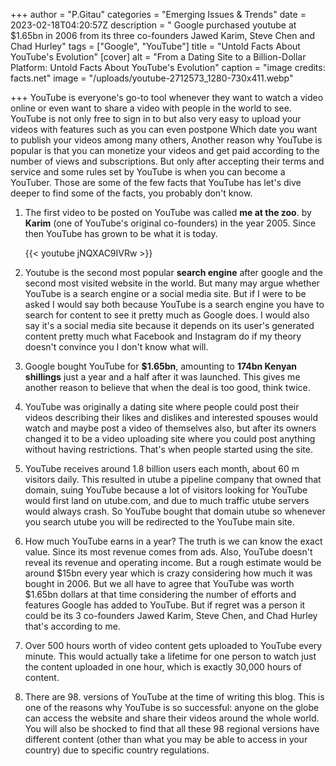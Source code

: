 +++
author = "P.Gitau"
categories = "Emerging Issues & Trends"
date = 2023-02-18T04:20:57Z
description = "  Google purchased youtube at $1.65bn in 2006 from its three co-founders Jawed Karim, Steve Chen and Chad Hurley"
tags = ["Google", "YouTube"]
title = "Untold Facts About YouTube's Evolution"
[cover]
alt = "From a Dating Site to a Billion-Dollar Platform: Untold Facts About YouTube's Evolution"
caption = "image credits: facts.net"
image = "/uploads/youtube-2712573_1280-730x411.webp"

+++
YouTube is everyone's go-to tool whenever they want to watch a video online or even want to share a video with people in the world to see. YouTube is not only free to sign in to but also very easy to upload your videos with features such as you can even postpone Which date you want to publish your videos among many others, Another reason why YouTube is popular is that you can monetize your videos and get paid according to the number of views and subscriptions. But only after accepting their terms and service and some rules set by YouTube is when you can become a YouTuber. Those are some of the few facts that YouTube has let's dive deeper to find some of the facts, you probably don't know.

1. The first video to be posted on YouTube was called **me at the zoo**. by **Karim** (one of YouTube's original co-founders) in the year 2005. Since then YouTube has grown to be what it is today.

   {{< youtube jNQXAC9IVRw >}}
2. Youtube is the second most popular **search engine** after google and the second most visited website in the world. But many may argue whether YouTube is a search engine or a social media site. But if I were to be asked I would say both because YouTube is a search engine you have to search for content to see it pretty much as Google does. I would also say it's a social media site because it depends on its user's generated content pretty much what Facebook and Instagram do if my theory doesn't convince you I don't know what will.
3.  Google bought YouTube for **$1.65bn**, amounting to **174bn Kenyan shillings** just a year and a half after it was launched. This gives me another reason to believe that when the deal is too good, think twice.
4. YouTube was originally a dating site where people could post their videos describing their likes and dislikes and interested spouses would watch and maybe post a video of themselves also, but after its owners changed it to be a video uploading site where you could post anything without having restrictions. That's when people started using the site.
5. YouTube receives around 1.8 billion users each month, about 60 m visitors daily. This resulted in utube a pipeline company that owned that domain, suing YouTube because a lot of visitors looking for YouTube would first land on utube.com, and due to much traffic utube servers would always crash. So YouTube bought that domain utube so whenever you search utube you will be redirected to the YouTube main site.
6. How much YouTube earns in a year? The truth is we can know the exact value. Since its most revenue comes from ads. Also, YouTube doesn't reveal its revenue and operating income. But a rough estimate would be around $15bn every year which is crazy considering how much it was bought in 2006. But we all have to agree that YouTube was worth $1.65bn dollars at that time considering the number of efforts and features Google has added to YouTube. But if regret was a person it could be its 3 co-founders Jawed Karim, Steve Chen, and Chad Hurley that's according to me.
7.  Over 500 hours worth of video content gets uploaded to YouTube every minute. This would actually take a lifetime for one person to watch just the content uploaded in one hour, which is exactly 30,000 hours of content.
8. There are 98. versions of YouTube at the time of writing this blog. This is one of the reasons why YouTube is so successful: anyone on the globe can access the website and share their videos around the whole world. You will also be shocked to find that all these 98 regional versions have different content (other than what you may be able to access in your country) due to specific country regulations.